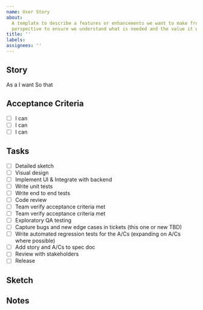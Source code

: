 ```yaml
---
name: User Story
about:
  A template to describe a features or enhancements we want to make from a users
  perspective to ensure we understand what is needed and the value it would add
title: ''
labels: 
assignees: ''
---
```


## Story

As a
I want
So that

## Acceptance Criteria

- [ ] I can
- [ ] I can
- [ ] I can

## Tasks

- [ ] Detailed sketch
- [ ] Visual design
- [ ] Implement UI & Integrate with backend
- [ ] Write unit tests
- [ ] Write end to end tests
- [ ] Code review
- [ ] Team verify acceptance criteria met
- [ ] Team verify acceptance criteria met
- [ ] Exploratory QA testing 
- [ ] Capture bugs and new edge cases in tickets (this one or new TBD) 
- [ ] Write automated regression tests for the A/Cs (expanding on A/Cs where possible) 
- [ ] Add story and A/Cs to spec doc 
- [ ] Review with stakeholders
- [ ] Release

## Sketch

## Notes
